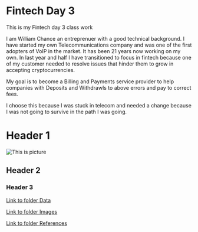 # Fintech Day 3
This is my Fintech day 3 class work

I am William Chance an entreprenuer with a good technical background.   I have started my own Telecommunications company and was one of the first adopters of VoIP in the market.   It has been 21 years now working on my own. In last year and half I have transitioned to focus in fintech because one of my customer needed to resolve issues that hinder them to grow in accepting cryptocurrencies.

My goal is to become a Billing and Payments service provider to help companies with Deposits and Withdrawls to above errors and pay to correct fees.

I choose this because I was stuck in telecom and needed a change because I was not going to survive in the path I was going.

# Header 1

![This is picture](https://as1.ftcdn.net/jpg/02/20/89/56/500_F_220895657_7a3YKezmT1EVUKelXuK1w5XM2dR220Vz.jpg)

## Header 2

### Header 3

[Link to folder Data](data)

[Link to folder Images](images)

[Link to folder References](references)


